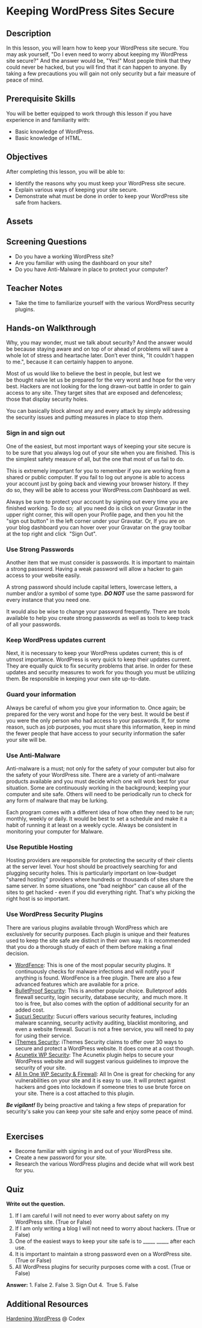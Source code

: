 # Keeping WordPress Sites Secure

## Description

In this lesson, you will learn how to keep your WordPress site secure. You may ask yourself, "Do I even need to worry about keeping my WordPress site secure?" And the answer would be, "Yes!" Most people think that they could never be hacked, but you will find that it can happen to anyone. By taking a few precautions you will gain not only security but a fair measure of peace of mind.

## Prerequisite Skills

You will be better equipped to work through this lesson if you have experience in and familiarity with:

*   Basic knowledge of WordPress.
*   Basic knowledge of HTML.

## Objectives

After completing this lesson, you will be able to:

*   Identify the reasons why you must keep your WordPress site secure.
*   Explain various ways of keeping your site secure.
*   Demonstrate what must be done in order to keep your WordPress site safe from hackers.

## Assets

## Screening Questions

*   Do you have a working WordPress site?
*   Are you familiar with using the dashboard on your site?
*   Do you have Anti-Malware in place to protect your computer?

## Teacher Notes

*   Take the time to familiarize yourself with the various WordPress security plugins.

## Hands-on Walkthrough

Why, you may wonder, must we talk about security? And the answer would be because staying aware and on top of or ahead of problems will save a whole lot of stress and heartache later. Don’t ever think, "It couldn't happen to me.", because it can certainly happen to anyone.

Most of us would like to believe the best in people, but lest we be thought naive let us be prepared for the very worst and hope for the very best. Hackers are not looking for the long drawn-out battle in order to gain access to any site. They target sites that are exposed and defenceless; those that display security holes. 

You can basically block almost any and every attack by simply addressing the security issues and putting measures in place to stop them. 

### Sign in and sign out

One of the easiest, but most important ways of keeping your site secure is to be sure that you always log out of your site when you are finished. This is the simplest safety measure of all, but the one that most of us fail to do. 

This is extremely important for you to remember if you are working from a shared or public computer. If you fail to log out anyone is able to access your account just by going back and viewing your browser history. If they do so, they will be able to access your WordPress.com Dashboard as well. 

Always be sure to protect your account by signing out every time you are finished working. To do so;  all you need do is click on your Gravatar in the upper right corner, this will open your Profile page, and then you hit the "sign out button" in the left corner under your Gravatar. Or, If you are on your blog dashboard you can hover over your Gravatar on the gray toolbar at the top right and click  "Sign Out". 

### Use Strong Passwords

Another item that we must consider is passwords. It is important to maintain a strong password. Having a weak password will allow a hacker to gain access to your website easily. 

A strong password should include capital letters, lowercase letters, a number and/or a symbol of some type. _**DO NOT**_ use the same password for every instance that you need one.  

It would also be wise to change your password frequently. There are tools available to help you create strong passwords as well as tools to keep track of all your passwords. 

### Keep WordPress updates current

Next, it is necessary to keep your WordPress updates current; this is of utmost importance. WordPress is very quick to keep their updates current. They are equally quick to fix security problems that arise. In order for these updates and security measures to work for you though you must be utilizing them. Be responsible in keeping your own site up-to-date. 

### Guard your information

Always be careful of whom you give your information to. Once again; be prepared for the very worst and hope for the very best. It would be best if you were the only person who had access to your passwords. If, for some reason, such as job purposes, you must share this information, keep in mind the fewer people that have access to your security information the safer your site will be.

### Use Anti-Malware

Anti-malware is a must; not only for the safety of your computer but also for the safety of your WordPress site. There are a variety of anti-malware products available and you must decide which one will work best for your situation. Some are continuously working in the background; keeping your computer and site safe. Others will need to be periodically run to check for any form of malware that may be lurking. 

Each program comes with a different idea of how often they need to be run; monthly, weekly or daily. It would be best to set a schedule and make it a habit of running it at least on a weekly cycle. Always be consistent in monitoring your computer for Malware.

### Use Reputible Hosting

Hosting providers are responsible for protecting the security of their clients at the server level. Your host should be proactively searching for and plugging security holes. This is particularly important on low-budget "shared hosting" providers where hundreds or thousands of sites share the same server. In some situations, one "bad neighbor" can cause all of the sites to get hacked - even if you did everything right. That's why picking the right host is so important.

### Use WordPress Security Plugins

There are various plugins available through WordPress which are exclusively for security purposes. Each plugin is unique and their features used to keep the site safe are distinct in their own way. It is recommended that you do a thorough study of each of them before making a final decision.

*   [WordFence](https://wordpress.org/plugins/wordfence): This is one of the most popular security plugins. It continuously checks for malware infections and will notify you if anything is found. WordFence is a free plugin. There are also a few advanced features which are available for a price.
*   [BulletProof Security](https://wordpress.org/plugins/bulletproof-security/): This is another popular choice. Bulletproof adds firewall security, login security, database security,  and much more. It too is free, but also comes with the option of additional security for an added cost.
*   [Sucuri Security](https://wordpress.org/plugins/sucuri-scanner/): Sucuri offers various security features, including malware scanning, security activity auditing, blacklist monitoring, and even a website firewall. Sucuri is not a free service, you will need to pay for using their service.
*   [iThemes Security](https://wordpress.org/plugins/better-wp-security/): iThemes Security claims to offer over 30 ways to secure and protect a WordPress website. It does come at a cost though.
*   [Acunetix WP Security](https://wordpress.org/plugins/wp-security-scan/): The Acunetix plugin helps to secure your WordPress website and will suggest various guidelines to improve the security of your site.
*   [All In One WP Security & Firewall](https://wordpress.org/plugins/all-in-one-wp-security-and-firewall/): All In One is great for checking for any vulnerabilities on your site and it is easy to use. It will protect against hackers and goes into lockdown if someone tries to use brute force on your site. There is a cost attached to this plugin.

_**Be vigilant!**_ By being proactive and taking a few steps of preparation for security's sake you can keep your site safe and enjoy some peace of mind.    

## Exercises

*   Become familiar with signing in and out of your WordPress site.
*   Create a new password for your site.
*   Research the various WordPress plugins and decide what will work best for you.

## Quiz

**Write out the question.**

1.  If I am careful I will not need to ever worry about safety on my WordPress site. (True or False)
2.  If I am only writing a blog I will not need to worry about hackers. (True or False)
3.  One of the easiest ways to keep your site safe is to _____ _____ after each use.
4.  It is important to maintain a strong password even on a WordPress site. (True or False)
5.  All WordPress plugins for security purposes come with a cost. (True or False)

**Answer:** 1\. False 2\. False 3\. Sign Out 4.  True 5\. False  

## Additional Resources

[Hardening WordPress](https://codex.wordpress.org/Hardening_WordPress) @ Codex
